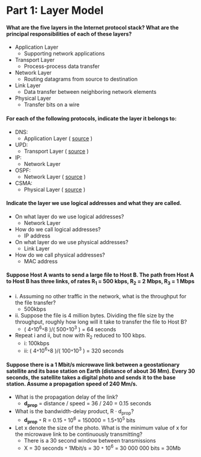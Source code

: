 # Part 1: Layer Model
#### What are the five layers in the Internet protocol stack? What are the principal responsibilities of each of these layers?
* Application Layer
    * Supporting network applications
* Transport Layer
    * Process-process data transfer
* Network Layer
    * Routing datagrams from source to destination
* Link Layer
    * Data transfer between neighboring network elements
* Physical Layer
    * Transfer bits on a wire

#### For each of the following protocols, indicate the layer it belongs to:
* DNS: 
    * Application Layer ( [source](https://en.wikipedia.org/wiki/List_of_network_protocols_(OSI_model)) )
* UPD:
    * Transport Layer ( [source](https://en.wikipedia.org/wiki/List_of_network_protocols_(OSI_model)) )
* IP: 
    * Network Layer
* OSPF:
    * Network Layer ( [source](https://en.wikipedia.org/wiki/List_of_network_protocols_(OSI_model)) )
* CSMA:
    * Physical Layer ( [source](http://www.linfo.org/csma_cd.html) )

#### Indicate the layer we use logical addresses and what they are called.
* On what layer do we use logical addresses?
    * Network Layer
* How do we call logical addresses?
    * IP address
* On what layer do we use physical addresses?
    * Link Layer
* How do we call physical addresses?
    * MAC address

#### Suppose Host A wants to send a large file to Host B. The path from Host A to Host B has three links, of rates R<sub>1</sub> = 500 kbps, R<sub>2</sub> = 2 Mbps, R<sub>3</sub> = 1 Mbps
* i. Assuming no other traffic in the network, what is the throughput for the file transfer?
    * 500kbps
* ii. Suppose the file is 4 million bytes. Dividing the file size by the throughput, roughly how long will it take to transfer the file to Host B?
    * ( 4`*`10<sup>6</sup>`*`8 )/( 500`*`10<sup>3</sup> ) = 64 seconds
* Repeat i and ii, but now with R<sub>2</sub> reduced to 100 kbps.
    * i: 100kbps
    * ii: ( 4`*`10<sup>6</sup>`*`8 )/( 100`*`10<sup>3</sup> ) = 320 seconds

#### Suppose there is a 1 Mbit/s microwave link between a geostationary satellite and its base station on Earth (distance of about 36 Mm). Every 30 seconds, the satellite takes a digital photo and sends it to the base station. Assume a propagation speed of 240 Mm/s.
* What is the propagation delay of the link?
    * __d<sub>prop</sub>__ = distance / speed = 36 / 240 = 0.15 seconds
* What is the bandwidth-delay product, R ⋅ d<sub>prop</sub>?
    * __d<sub>prop</sub>__ `*` R = 0.15 `*` 10<sup>6</sup> = 150000 = 1.5`*`10<sup>5</sup> bits
* Let x denote the size of the photo. What is the minimum value of x for the microwave link to be continuously transmitting?
    * There is a 30 second window between transmissions
    * X = 30 seconds `*` 1Mbit/s = 30 `*` 10<sup>6</sup> = 30 000 000 bits = 30Mb
